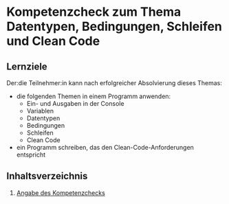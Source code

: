 # Kompetenzcheck zum Thema Datentypen, Bedingungen, Schleifen und Clean Code

## Lernziele
Der:die Teilnehmer:in kann nach erfolgreicher Absolvierung dieses Themas:
- die folgenden Themen in einem Programm anwenden:
  - Ein- und Ausgaben in der Console
  - Variablen
  - Datentypen
  - Bedingungen
  - Schleifen
  - Clean Code
- ein Programm schreiben, das den Clean-Code-Anforderungen entspricht

## Inhaltsverzeichnis

1. [Angabe des Kompetenzchecks](./kompetenzcheck.md)
